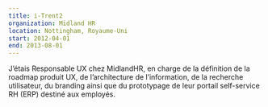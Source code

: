 ```yaml
---
title: i-Trent2
organization: Midland HR
location: Nottingham, Royaume-Uni
start: 2012-04-01
end: 2013-08-01
---
```


J’étais Responsable UX chez MidlandHR, en charge de la définition de la roadmap produit UX, de l’architecture de l’information, de la recherche utilisateur, du branding ainsi que du prototypage de leur portail self-service RH (ERP) destiné aux employés.